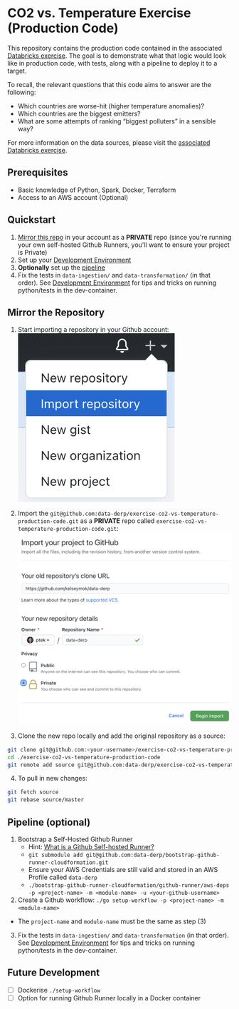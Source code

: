 # CO2 vs. Temperature Exercise (Production Code)
This repository contains the production code contained in the associated [Databricks exercise](https://github.com/data-derp/exercise-co2-vs-temperature-databricks). The goal is to demonstrate what that logic would look like in production code, with tests, along with a pipeline to deploy it to a target.

To recall, the relevant questions that this code aims to answer are the following:
* Which countries are worse-hit (higher temperature anomalies)?
* Which countries are the biggest emitters?
* What are some attempts of ranking “biggest polluters” in a sensible way?

For more information on the data sources, please visit the [associated Databricks exercise](https://github.com/data-derp/exercise-co2-vs-temperature-databricks).

## Prerequisites
* Basic knowledge of Python, Spark, Docker, Terraform
* Access to an AWS account (Optional)

## Quickstart
1. [Mirror this repo](#mirror-the-repository) in your account as a **PRIVATE** repo (since you're running your own self-hosted Github Runners, you'll want to ensure your project is Private)
2. Set up your [Development Environment](./development-environment.md)
3. **Optionally** set up the [pipeline](#pipeline-optional)
4. Fix the tests in `data-ingestion/` and `data-transformation/` (in that order). See [Development Environment](./development-environment.md) for tips and tricks on running python/tests in the dev-container.

## Mirror the Repository
1. Start importing a repository in your Github account:  
   ![import-menu](./assets/import-menu.png)

2. Import the `git@github.com:data-derp/exercise-co2-vs-temperature-production-code.git` as a **PRIVATE** repo called `exercise-co2-vs-temperature-production-code.git`:
   ![import-form](./assets/import-form.png)

3. Clone the new repo locally and add the original repository as a source:
```bash
git clone git@github.com:<your-username>/exercise-co2-vs-temperature-production-code.git
cd ./exercise-co2-vs-temperature-production-code
git remote add source git@github.com:data-derp/exercise-co2-vs-temperature-production-code.git 
```

4. To pull in new changes:
```bash
git fetch source
git rebase source/master
```
## Pipeline (optional)
1. Bootstrap a Self-Hosted Github Runner
   * Hint: [What is a Github Self-hosted Runner?](https://docs.github.com/en/actions/hosting-your-own-runners/about-self-hosted-runners)
   * `git submodule add git@github.com:data-derp/bootstrap-github-runner-cloudformation.git`
   * Ensure your AWS Credentials are still valid and stored in an AWS Profile called `data-derp`
   * `./bootstrap-github-runner-cloudformation/github-runner/aws-deps -p <project-name> -m <module-name> -u <your-github-username>`
2. Create a Github workflow: `./go setup-workflow -p <project-name> -m <module-name>`
  * The `project-name` and `module-name` must be the same as step (3)
3. Fix the tests in `data-ingestion/` and `data-transformation` (in that order). See [Development Environment](./development-environment.md) for tips and tricks on running python/tests in the dev-container.

## Future Development
- [ ] Dockerise `./setup-workflow`
- [ ] Option for running Github Runner locally in a Docker container